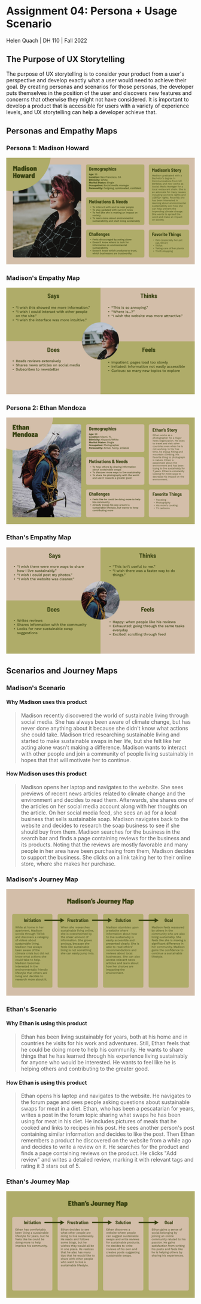 # Assignment 04: Persona + Usage Scenario
Helen Quach | DH 110 | Fall 2022

## The Purpose of UX Storytelling
The purpose of UX storytelling is to consider your product from a user's perspective and develop exactly what a user would need to achieve their goal. By creating personas and scenarios for those personas, the developer puts themselves in the position of the user and discovers new features and concerns that otherwise they might not have considered. It is important to develop a product that is accessible for users with a variety of experience levels, and UX storytelling can help a developer achieve that.

## Personas and Empathy Maps

### Persona 1: Madison Howard
![Persona of Madison Howard](1-persona-v2.png)

### Madison's Empathy Map
![Empathy Map of Madison Howard](1-empathy-map.png)

### Persona 2: Ethan Mendoza
![Persona of Ethan Mendoza](2-persona-v2.png)

### Ethan's Empathy Map
![Empathy Map of Ethan Mendoza](2-empathy-map.png)

## Scenarios and Journey Maps

### Madison's Scenario
#### Why Madison uses this product
> Madison recently discovered the world of sustainable living through social media. She has always been aware of climate change, but has never done anything about it because she didn't know what actions she could take. Madison tried researching sustainable living and started to make sustainable swaps in her life, but she felt like her acting alone wasn't making a difference. Madison wants to interact with other people and join a community of people living sustainably in hopes that that will motivate her to continue.

#### How Madison uses this product
> Madison opens her laptop and navigates to the website. She sees previews of recent news articles related to climate change and the environment and decides to read them. Afterwards, she shares one of the articles on her social media account along with her thoughts on the article. On her social media feed, she sees an ad for a local business that sells sustainable soap. Madison navigates back to the website and decides to research the soap business to see if she should buy from them. Madison searches for the business in the search bar and finds a page containing reviews for the business and its products. Noting that the reviews are mostly favorable and many people in her area have been purchasing from them, Madison decides to support the business. She clicks on a link taking her to their online store, where she makes her purchase.

### Madison's Journey Map
![Journey Map of Madison Howard](1-journey-map.png)

### Ethan's Scenario
#### Why Ethan is using this product
> Ethan has been living sustainably for years, both at his home and in countries he visits for his work and adventures. Still, Ethan feels that he could be doing more to help his community. He wants to share things that he has learned through his experience living sustainably for anyone who would be interested. He wants to feel like he is helping others and contributing to the greater good.

#### How Ethan is using this product
> Ethan opens his laptop and navigates to the website. He navigates to the forum page and sees people asking questions about sustainable swaps for meat in a diet. Ethan, who has been a pescatarian for years, writes a post in the forum topic sharing what swaps he has been using for meat in his diet. He includes pictures of meals that he cooked and links to recipes in his post. He sees another person's post containing similar information and decides to like the post. Then Ethan remembers a product he discovered on the website from a while ago and decides to write a review on it. He searches for the product and finds a page containing reviews on the product. He clicks "Add review" and writes a detailed review, marking it with relevant tags and rating it 3 stars out of 5.

### Ethan's Journey Map
![Journey Map of Ethan Mendoza](2-journey-map.png)
